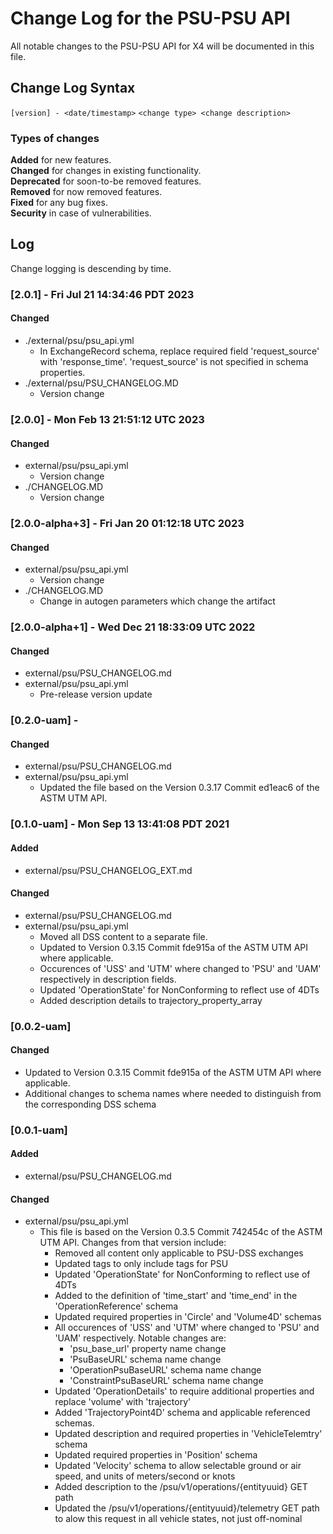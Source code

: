 # Change Log for the PSU-PSU API
All notable changes to the PSU-PSU API for X4 will be documented in this file.

## Change Log Syntax
``[version] - <date/timestamp>``
``<change type> <change description>``

### Types of changes
__Added__ for new features.  
__Changed__ for changes in existing functionality.  
__Deprecated__ for soon-to-be removed features.  
__Removed__ for now removed features.  
__Fixed__ for any bug fixes.  
__Security__ in case of vulnerabilities.  

## Log
Change logging is descending by time.

### [2.0.1] - Fri Jul 21 14:34:46 PDT 2023
#### Changed
- ./external/psu/psu_api.yml
   - In ExchangeRecord schema, replace required field 'request_source' with 'response_time'. 'request_source' is not specified in schema properties.
- ./external/psu/PSU_CHANGELOG.MD
   - Version change

### [2.0.0] - Mon Feb 13 21:51:12 UTC 2023
#### Changed
- external/psu/psu_api.yml
   - Version change
- ./CHANGELOG.MD
   - Version change

### [2.0.0-alpha+3] - Fri Jan 20 01:12:18 UTC 2023
#### Changed
- external/psu/psu_api.yml
   - Version change
- ./CHANGELOG.MD
   - Change in autogen parameters which change the artifact

### [2.0.0-alpha+1] - Wed Dec 21 18:33:09 UTC 2022
#### Changed
- external/psu/PSU_CHANGELOG.md
- external/psu/psu_api.yml
    - Pre-release version update

### [0.2.0-uam] - 
#### Changed
- external/psu/PSU_CHANGELOG.md
- external/psu/psu_api.yml
    - Updated the file based on the Version 0.3.17 Commit ed1eac6 of the ASTM UTM API.

### [0.1.0-uam] - Mon Sep 13 13:41:08 PDT 2021
#### Added
- external/psu/PSU_CHANGELOG_EXT.md
#### Changed
- external/psu/PSU_CHANGELOG.md
- external/psu/psu_api.yml
    - Moved all DSS content to a separate file.
    - Updated to Version 0.3.15 Commit fde915a of the ASTM UTM API where applicable.
    - Occurences of 'USS' and 'UTM' where changed to 'PSU' and 'UAM' respectively in description fields.
    - Updated 'OperationState' for NonConforming to reflect use of 4DTs
    - Added description details to trajectory_property_array

### [0.0.2-uam]
#### Changed
- Updated to Version 0.3.15 Commit fde915a of the ASTM UTM API where applicable.
- Additional changes to schema names where needed to distinguish from the corresponding DSS schema

### [0.0.1-uam]
#### Added
- external/psu/PSU_CHANGELOG.md
#### Changed
- external/psu/psu_api.yml
    - This file is based on the Version 0.3.5 Commit 742454c of the ASTM UTM API. Changes from that version include:
        - Removed all content only applicable to PSU-DSS exchanges
        - Updated tags to only include tags for PSU
        - Updated 'OperationState' for NonConforming to reflect use of 4DTs
        - Added to the definition of 'time_start' and 'time_end' in the 'OperationReference' schema
        - Updated required properties in 'Circle' and 'Volume4D' schemas
        - All occurences of 'USS' and 'UTM' where changed to 'PSU' and 'UAM' respectively. Notable changes are:
            - 'psu_base_url' property name change
            - 'PsuBaseURL' schema name change
            - 'OperationPsuBaseURL' schema name change
            - 'ConstraintPsuBaseURL' schema name change
        - Updated 'OperationDetails' to require additional properties and replace 'volume' with 'trajectory'
        - Added 'TrajectoryPoint4D' schema and applicable  referenced schemas.
        - Updated description and required properties in 'VehicleTelemtry' schema
        - Updated required properties in 'Position' schema
        - Updated 'Velocity' schema to allow selectable ground or air speed, and units of meters/second or knots
        - Added description to the /psu/v1/operations/{entityuuid} GET path
        - Updated the /psu/v1/operations/{entityuuid}/telemetry GET path to alow this request in all vehicle states, not just off-nominal

